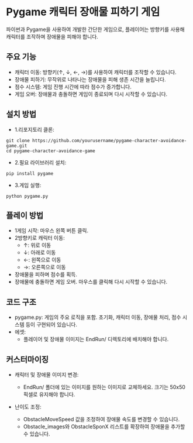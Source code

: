 # Pygame 캐릭터 장애물 피하기 게임
파이썬과 Pygame을 사용하여 개발한 간단한 게임으로, 플레이어는 방향키를 사용해 캐릭터를 조작하며 장애물을 피해야 합니다.

## 주요 기능
+ 캐릭터 이동: 방향키(↑, ↓, ←, →)를 사용하여 캐릭터를 조작할 수 있습니다.
+ 장애물 피하기: 무작위로 나타나는 장애물을 피해 생존 시간을 늘립니다.
+ 점수 시스템: 게임 진행 시간에 따라 점수가 증가합니다.
+ 게임 오버: 장애물과 충돌하면 게임이 종료되며 다시 시작할 수 있습니다.

## 설치 방법

+ 1.리포지토리 클론:

```
git clone https://github.com/yourusername/pygame-character-avoidance-game.git
cd pygame-character-avoidance-game
```
+ 2.필요 라이브러리 설치:

```
pip install pygame
```
+ 3.게임 실행:

```
python pygame.py
```

## 플레이 방법
+ 1게임 시작: 마우스 왼쪽 버튼 클릭.
+ 2방향키로 캐릭터 이동:
  + ↑: 위로 이동
  + ↓: 아래로 이동
  + ←: 왼쪽으로 이동
  + →: 오른쪽으로 이동
+ 장애물을 피하며 점수를 획득.
+ 장애물에 충돌하면 게임 오버. 마우스를 클릭해 다시 시작할 수 있습니다.

## 코드 구조
+ pygame.py: 게임의 주요 로직을 포함. 초기화, 캐릭터 이동, 장애물 처리, 점수 시스템 등이 구현되어 있습니다.
+ 에셋:
  + 플레이어 및 장애물 이미지는 EndRun/ 디렉토리에 배치해야 합니다.
## 커스터마이징
+ 캐릭터 및 장애물 이미지 변경:

  + EndRun/ 폴더에 있는 이미지를 원하는 이미지로 교체하세요. 크기는 50x50 픽셀로 유지해야 합니다.
+ 난이도 조정:

  + ObstacleMoveSpeed 값을 조정하여 장애물 속도를 변경할 수 있습니다.
  + Obstacle_images와 ObstacleSponX 리스트를 확장하여 장애물을 추가할 수 있습니다.

